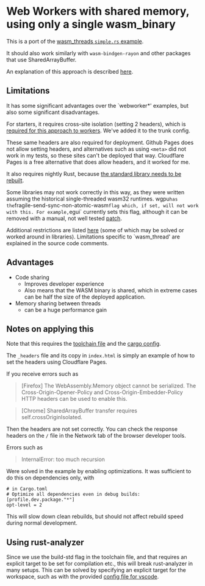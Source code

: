 # Web Workers with shared memory, using only a single wasm_binary

This is a port of the [wasm_threads `simple.rs` example](https://github.com/chemicstry/wasm_thread/tree/main?tab=readme-ov-file#simple).

It should also work similarly with `wasm-bindgen-rayon` and other packages that use SharedArrayBuffer.

An explanation of this approach is described [here](https://rustwasm.github.io/wasm-bindgen/examples/raytrace.html).

## Limitations

It has some significant advantages over the `webworker*' examples, but also some significant disadvantages.

For starters, it requires cross-site isolation (setting 2 headers), which is [required for this approach to workers](https://developer.mozilla.org/en-US/docs/Web/JavaScript/Reference/Global_Objects/SharedArrayBuffer#security_requirements).
We've added it to the trunk config.

These same headers are also required for deployment. Github Pages does not allow setting headers, and alternatives such as using `<meta>` did not work in my tests, so these sites can't be deployed that way. Cloudflare Pages is a free alternative that does allow headers, and it worked for me.

It also requires nightly Rust, because [the standard library needs to be rebuilt](https://github.com/RReverser/wasm-bindgen-rayon?tab=readme-ov-file#building-rust-code).

Some libraries may not work correctly in this way, as they were written assuming the historical single-threaded wasm32 runtimes. wgpu` has the `fragile-send-sync-non-atomic-wasm` flag which, if set, will not work with this. For example, `egui` currently sets this flag, although it can be removed with a manual, not well tested [patch](https://github.com/9SMTM6/egui/commit/11b00084e34c8b0ff40bac82274291dff64c26db).

Additional restrictions are listed [here](https://rustwasm.github.io/wasm-bindgen/examples/raytrace.html#caveats) (some of which may be solved or worked around in libraries). Limitations specific to `wasm_thread' are explained in the source code comments.

## Advantages

* Code sharing
  * Improves developer experience
  * Also means that the WASM binary is shared, which in extreme cases can be half the size of the deployed application.
* Memory sharing between threads
  * can be a huge performance gain


## Notes on applying this

Note that this requires the [toolchain file](./rust-toolchain.toml) and the [cargo config](.cargo/config.toml).

The `_headers` file and its copy in `index.html` is simply an example of how to set the headers using Cloudflare Pages.

If you receive errors such as

> [Firefox] The WebAssembly.Memory object cannot be serialized. The Cross-Origin-Opener-Policy and Cross-Origin-Embedder-Policy HTTP headers can be used to enable this.

> [Chrome] SharedArrayBuffer transfer requires self.crossOriginIsolated.

Then the headers are not set correctly. You can check the response headers on the `/` file in the Network tab of the browser developer tools.

Errors such as
> InternalError: too much recursion

Were solved in the example by enabling optimizations. It was sufficient to do this on dependencies only, with

```
# in Cargo.toml
# Optimize all dependencies even in debug builds:
[profile.dev.package."*"]
opt-level = 2
```

This will slow down clean rebuilds, but should not affect rebuild speed during normal development.

## Using rust-analyzer

Since we use the build-std flag in the toolchain file, and that requires an explicit target to be set for compilation etc., this will break rust-analyzer in many setups. This can be solved by specifying an explicit target for the workspace, such as with the provided [config file for vscode](./.vscode/settings.json).
